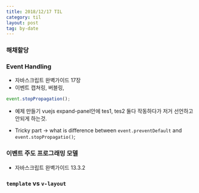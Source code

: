 ```yaml
---
title: 2018/12/17 TIL
category: til
layout: post
tag: by-date
---
```



### 해채할당

### Event Handling
* 자바스크립트 완벽가이드 17장
* 이벤트 캡쳐링, 버블링,

```js
event.stopPropagation();
```

* 예제 만들기 vuejs expand-panel안에
tes1, tes2 둘다 작동하다가 저거 선언하고 안되게 하는것.

* Tricky part -> what is difference between `event.preventDefault` and `event.stopPropagatio()`;

### 이벤트 주도 프로그래밍 모델
* 자바스크립트 완벽가이드 13.3.2

### `template` vs `v-layout`